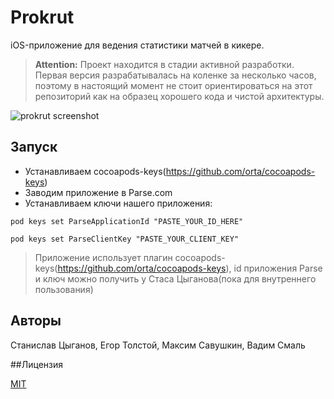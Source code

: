# Prokrut
iOS-приложение для ведения статистики матчей в кикере.

> **Attention:** Проект находится в стадии активной разработки. Первая версия разрабатывалась на коленке за несколько часов, поэтому в настоящий момент не стоит ориентироваться на этот репозиторий как на образец хорошего кода и чистой архитектуры.

![prokrut screenshot](https://cloud.githubusercontent.com/assets/1926920/17085845/041f4180-51eb-11e6-8650-297991383602.jpg)

## Запуск

- Устанавливаем cocoapods-keys(https://github.com/orta/cocoapods-keys)
- Заводим приложение в Parse.com
- Устанавливаем ключи нашего приложения:
```
pod keys set ParseApplicationId "PASTE_YOUR_ID_HERE"

pod keys set ParseClientKey "PASTE_YOUR_CLIENT_KEY"
```

> Приложение использует плагин cocoapods-keys(https://github.com/orta/cocoapods-keys), id приложения Parse и ключ можно получить у Стаса Цыганова(пока для внутреннего пользования)

## Авторы
Станислав Цыганов, Егор Толстой, Максим Савушкин, Вадим Смаль

##Лицензия 

[MIT](https://github.com/strongself/Prokrut/blob/develop/LICENSE)
